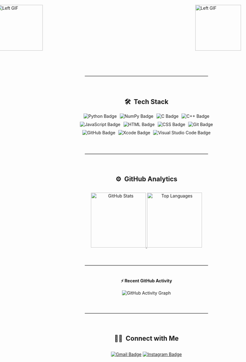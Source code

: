 <div style="display: flex; flex-direction: column; align-items: center;">

  <div style="display: flex; align-items: center; justify-content: center; width: 100%;">
    <img src="https://i.imgur.com/OVk05n3.png" height="150" alt="Profile Image" style="margin-left: 500px;">
    <img src="https://i.imgur.com/0SJjAFN.gif" height="150" alt="Left GIF" style="margin-right: 500px;">
    <img src="https://mir-s3-cdn-cf.behance.net/project_modules/hd/603840111733351.600767c1929d9.gif" height="150" alt="Left GIF" style="margin-right: 500px;">
    <img src="https://i.pinimg.com/originals/76/e2/12/76e212f80c8ff081687c3e01d3dea897.gif" height="150" alt="Left GIF" style="margin-right: 500px;">
    <img src="https://i.pinimg.com/originals/44/80/c7/4480c764a7b4dce39703fdaa10893b0b.gif" height="150" alt="Left GIF" style="margin-right: 500px;">
    <div style="text-align: center; margin: 0 120px;">
      <h1><img src="https://media.giphy.com/media/TEnXkcsHrP4YedChhA/giphy.gif" width="35"> Hi, I'm Adrian <img src="https://media.giphy.com/media/TEnXkcsHrP4YedChhA/giphy.gif" width="35"></h1>
      <p>
        <a href="https://github.com/DenverCoder1/readme-typing-svg"><img src="https://readme-typing-svg.herokuapp.com?lines=Competitive+Programmer;ICPC+Participant;Software+Developer;Complex+Algorithms&center=true&width=500&height=50"></a>
      </p>
    </div>
  </div>

  <hr style="width: 80%; border-top: 1px solid #ccc; margin: 40px 0;">

  <h2>🛠 &nbsp;Tech Stack</h2>
  <div style="display: flex; flex-wrap: wrap; justify-content: center; gap: 10px; margin-bottom: 20px;">
    <img src="https://img.shields.io/badge/-Python-05122A?style=flat&logo=python" alt="Python Badge">
    <img src="https://img.shields.io/badge/numpy-%23013243.svg?style=flat&logo=numpy&logoColor=white" alt="NumPy Badge">
    <img src="https://img.shields.io/badge/-C-05122A?style=flat&logo=C&logoColor=A8B9CC" alt="C Badge">
    <img src="https://img.shields.io/badge/-C++-05122A?style=flat&logo=C%2B%2B&logoColor=00599C" alt="C++ Badge">
    <img src="https://img.shields.io/badge/-JavaScript-05122A?style=flat&logo=javascript" alt="JavaScript Badge">
    <img src="https://img.shields.io/badge/-HTML-05122A?style=flat&logo=HTML5" alt="HTML Badge">
    <img src="https://img.shields.io/badge/-CSS-05122A?style=flat&logo=CSS3&logoColor=1572B6" alt="CSS Badge">
    <img src="https://img.shields.io/badge/-Git-05122A?style=flat&logo=git" alt="Git Badge">
    <img src="https://img.shields.io/badge/-GitHub-05122A?style=flat&logo=github" alt="GitHub Badge">
    <img src="https://img.shields.io/badge/Xcode-007ACC?style=flat&logo=Xcode&logoColor=white" alt="Xcode Badge">
    <img src="https://img.shields.io/badge/-Visual%20Studio%20Code-05122A?style=flat&logo=visual-studio-code&logoColor=007ACC" alt="Visual Studio Code Badge">
  </div>

  <hr style="width: 80%; border-top: 1px solid #ccc; margin: 40px 0;">

  <h2>⚙️ &nbsp;GitHub Analytics</h2>
  <p align="center">
    <a href="https://github.com/Caramelito69">
      <img height="180em" src="https://github-readme-stats-eight-theta.vercel.app/api?username=Caramelito69&show_icons=true&theme=algolia&include_all_commits=true&count_private=true" alt="GitHub Stats">
      <img height="180em" src="https://github-readme-stats-eight-theta.vercel.app/api/top-langs/?username=Caramelito69&layout=compact&langs_count=8&theme=algolia&include_all_commits=true&count_private=true" alt="Top Languages">
    </a>
  </p>

  <hr style="width: 80%; border-top: 1px solid #ccc; margin: 40px 0;">

  <summary><b>⚡ Recent GitHub Activity</b></summary>
  <br/>
  <img src="https://github-readme-activity-graph.vercel.app/graph?username=Caramelito69&theme=react-dark&hide_border=true&area=true" alt="GitHub Activity Graph">


  <br/>

  <hr style="width: 80%; border-top: 1px solid #ccc; margin: 40px 0;">

  <h2>🤝🏻 &nbsp;Connect with Me</h2>
  <p align="center">
    <a href="mailto:ninaadrian932@gmail.com"><img src="https://img.shields.io/badge/Caramelito69@gmail.com-D14836?style=flat&logo=Gmail&logoColor=white" alt="Gmail Badge"/></a>
    <a href="https://www.instagram.com/caramelo6._.9/"><img src="https://img.shields.io/badge/-@caramelo6._.9_-E4405F?style=flat&logo=Instagram&logoColor=white" alt="Instagram Badge"/></a>
  </p>

</div>
